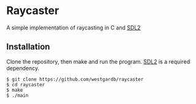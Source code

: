 # Raycaster

A simple implementation of raycasting in C and [SDL2](https://www.libsdl.org/)

## Installation

Clone the repository, then make and run the program. [SDL2](https://www.libsdl.org/) is a required dependency.

```shell
$ git clone https://github.com/westgardb/raycaster
$ cd raycaster
$ make
$ ./main
```